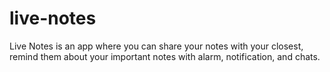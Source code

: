 # live-notes

Live Notes is an app where you can share your notes with your closest, remind them about your important notes with alarm, notification, and chats.
